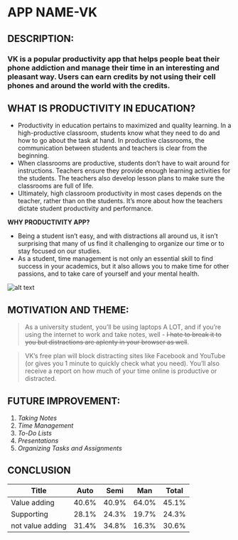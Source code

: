 # APP NAME-VK
## DESCRIPTION:
### VK is a popular productivity app that helps people beat their phone addiction and manage their time in an interesting and pleasant way. Users can earn credits by not using their cell phones and around the world with the credits.

## WHAT IS PRODUCTIVITY IN EDUCATION?
* Productivity in education pertains to maximized and quality learning. In a high-productive classroom, students know what they need to do and how to go about the task at hand. In productive classrooms, the communication between students and teachers is clear from the beginning.
* When classrooms are productive, students don’t have to wait around for instructions. Teachers ensure they provide enough learning activities for the students. The teachers also develop lesson plans to make sure the classrooms are full of life.
* Ultimately, high classroom productivity in most cases depends on the teacher, rather than on the students. It’s more about how the teachers dictate student productivity and performance.

 __WHY PRODUCTIVITY APP?__
+ 	Being a student isn’t easy, and with distractions all around us, it isn’t surprising that many of us find it challenging to organize our time or to stay focused on our studies.
+ 	As a student, time management is not only an essential skill to find success in your academics, but it also allows you to make time for other passions, and to take care of yourself and your mental health.
 
![alt text](https://seeromega.com/wp-content/uploads/2019/07/Apps-for-Students.png " abc ")

## MOTIVATION AND THEME:
>  As a university student, you’ll be using laptops A LOT, and if you’re using the internet to work and take notes, well - ~~I hate to break it to you but distractions are aplenty in your browser as well~~.

> VK’s free plan will block distracting sites like Facebook and YouTube (or gives you 1 minute to quickly check what you need). You’ll also receive a report on how much of your time online is productive or distracted.

## FUTURE IMPROVEMENT:
1. 	*Taking Notes*
2.	*Time Management*
3.	*To-Do Lists*
4.	*Presentations*
5.	*Organizing Tasks and Assignments*

## CONCLUSION

   Title        |   Auto    |    Semi   |   Man    |    Total   |
----------------|-----------|-----------|----------|------------|
  Value adding  |   40.6%   |   40.9%   |   64.0%  |   45.1%    |
  Supporting    |   28.1%   |   24.3%   |   19.7%  |   24.3%    |
not value adding|   31.4%   |   34.8%   |   16.3%  |   30.6%    |

